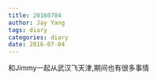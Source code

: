 ```yaml
---
title: 20160704
author: Jay Yang
tags: diary
categories: diary
date: 2016-07-04
---
```


和Jimmy一起从武汉飞天津,期间也有很多事情
